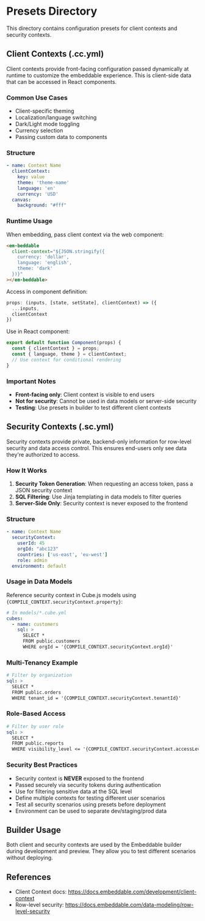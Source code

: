 # Presets Directory

This directory contains configuration presets for client contexts and security contexts.

## Client Contexts (.cc.yml)

Client contexts provide front-facing configuration passed dynamically at runtime to customize the embeddable experience. This is client-side data that can be accessed in React components.

### Common Use Cases
- Client-specific theming
- Localization/language switching
- Dark/Light mode toggling
- Currency selection
- Passing custom data to components

### Structure
```yaml
- name: Context Name
  clientContext:
    key: value
    theme: 'theme-name'
    language: 'en'
    currency: 'USD'
  canvas:
    background: "#fff"
```

### Runtime Usage

When embedding, pass client context via the web component:
```html
<em-beddable
  client-context="${JSON.stringify({
    currency: 'dollar',
    language: 'english',
    theme: 'dark'
  })}"
></em-beddable>
```

Access in component definition:
```typescript
props: (inputs, [state, setState], clientContext) => ({
  ...inputs,
  clientContext
})
```

Use in React component:
```typescript
export default function Component(props) {
  const { clientContext } = props;
  const { language, theme } = clientContext;
  // Use context for conditional rendering
}
```

### Important Notes
- **Front-facing only**: Client context is visible to end users
- **Not for security**: Cannot be used in data models or server-side security
- **Testing**: Use presets in builder to test different client contexts

## Security Contexts (.sc.yml)

Security contexts provide private, backend-only information for row-level security and data access control. This ensures end-users only see data they're authorized to access.

### How It Works

1. **Security Token Generation**: When requesting an access token, pass a JSON security context
2. **SQL Filtering**: Use Jinja templating in data models to filter queries
3. **Server-Side Only**: Security context is never exposed to the frontend

### Structure
```yaml
- name: Context Name
  securityContext:
    userId: 45
    orgId: "abc123"
    countries: ['us-east', 'eu-west']
    role: admin
  environment: default
```

### Usage in Data Models

Reference security context in Cube.js models using `{COMPILE_CONTEXT.securityContext.property}`:

```yaml
# In models/*.cube.yml
cubes:
  - name: customers
    sql: >
      SELECT *
      FROM public.customers
      WHERE orgId = '{COMPILE_CONTEXT.securityContext.orgId}'
```

### Multi-Tenancy Example
```yaml
# Filter by organization
sql: >
  SELECT *
  FROM public.orders
  WHERE tenant_id = '{COMPILE_CONTEXT.securityContext.tenantId}'
```

### Role-Based Access
```yaml
# Filter by user role
sql: >
  SELECT *
  FROM public.reports
  WHERE visibility_level <= '{COMPILE_CONTEXT.securityContext.accessLevel}'
```

### Security Best Practices
- Security context is **NEVER** exposed to the frontend
- Passed securely via security tokens during authentication
- Use for filtering sensitive data at the SQL level
- Define multiple contexts for testing different user scenarios
- Test all security scenarios using presets before deployment
- Environment can be used to separate dev/staging/prod data

## Builder Usage

Both client and security contexts are used by the Embeddable builder during development and preview. They allow you to test different scenarios without deploying.

## References
- Client Context docs: https://docs.embeddable.com/development/client-context
- Row-level security: https://docs.embeddable.com/data-modeling/row-level-security
